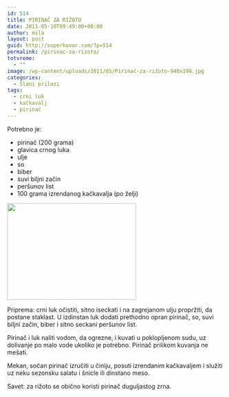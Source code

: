 ```yaml
---
id: 514
title: PIRINAČ ZA RIŽOTO
date: 2011-05-10T09:49:00+00:00
author: mila
layout: post
guid: http://superkuvar.com/?p=514
permalink: /pirinac-za-rizoto/
totvreme:
  - ""
image: /wp-content/uploads/2011/05/Pirinač-za-rižoto-940x198.jpg
categories:
  - Slani prilozi
tags:
  - crni luk
  - kačkavalj
  - pirinač
---
```

Potrebno je:

  * pirinač (200 grama)
  * glavica crnog luka
  * ulje
  * so
  * biber
  * suvi biljni začin
  * peršunov list
  * 100 grama izrendanog kačkavalja (po želji)

<img class="alignnone size-medium wp-image-2863" title="Pirinač za rižoto" src="//superkuvar.com/wp-content/uploads/2011/05/Pirina%C4%8D-za-ri%C5%BEoto-300x225.jpg" alt="" width="300" height="225" /> 

Priprema: crni luk očistiti, sitno iseckati i na zagrejanom ulju propržiti, da postane staklast. U izdinstan luk dodati prethodno opran pirinač, so, suvi biljni začin, biber i sitno seckani peršunov list.

Pirinač i luk naliti vodom, da ogrezne, i kuvati u poklopljenom sudu, uz dolivanje po malo vode ukoliko je potrebno. Pirinač prilikom kuvanja ne mešati.

Mekan, sočan pirinač izručiti u činiju, posuti izrendanim kačkavaljem i služiti uz neku sezonsku salatu i šnicle ili dinstano meso.

Savet: za rižoto se obično koristi pirinač duguljastog zrna.